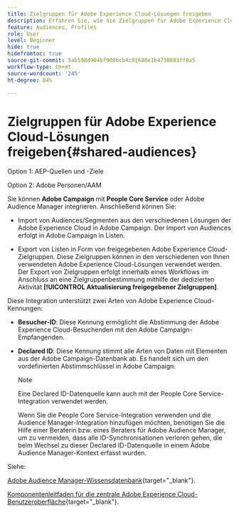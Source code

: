```yaml
---
title: Zielgruppen für Adobe Experience Cloud-Lösungen freigeben
description: Erfahren Sie, wie Sie Zielgruppen für Adobe Experience Cloud-Lösungen freigeben können
feature: Audiences, Profiles
role: User
level: Beginner
hide: true
hidefromtoc: true
source-git-commit: 5ab598d904bf900bcb4c01680e1b4730881ff8a5
workflow-type: tm+mt
source-wordcount: '245'
ht-degree: 84%

---
```


# Zielgruppen für Adobe Experience Cloud-Lösungen freigeben{#shared-audiences}

Option 1: AEP-Quellen und -Ziele

Option 2: Adobe Personen/AAM

Sie können **Adobe Campaign** mit **People Core Service** oder Adobe Audience Manager integrieren. Anschließend können Sie:

* Import von Audiences/Segmenten aus den verschiedenen Lösungen der Adobe Experience Cloud in Adobe Campaign. Der Import von Audiences erfolgt in Adobe Campaign in Listen.

* Export von Listen in Form von freigegebenen Adobe Experience Cloud-Zielgruppen. Diese Zielgruppen können in den verschiedenen von Ihnen verwendeten Adobe Experience Cloud-Lösungen verwendet werden. Der Export von Zielgruppen erfolgt innerhalb eines Workflows im Anschluss an eine Zielgruppenbestimmung mithilfe der dedizierten Aktivität **[!UICONTROL Aktualisierung freigegebener Zielgruppen]**.

Diese Integration unterstützt zwei Arten von Adobe Experience Cloud-Kennungen:

* **Besucher-ID**: Diese Kennung ermöglicht die Abstimmung der Adobe Experience Cloud-Besuchenden mit den Adobe Campaign-Empfangenden.
* **Declared ID**: Diese Kennung stimmt alle Arten von Daten mit Elementen aus der Adobe Campaign-Datenbank ab. Es handelt sich um den vordefinierten Abstimmschlüssel in Adobe Campaign.

  >[!NOTE]
  >
  > Eine Declared ID-Datenquelle kann auch mit der People Core Service-Integration verwendet werden.
  >
  >Wenn Sie die People Core Service-Integration verwenden und die Audience Manager-Integration hinzufügen möchten, benötigen Sie die Hilfe einer Beraterin bzw. eines Beraters für Adobe Audience Manager, um zu vermeiden, dass alle ID-Synchronisationen verloren gehen, die beim Wechsel zu dieser Declared ID-Datenquelle in einem Adobe Audience Manager-Kontext erfasst wurden.

Siehe:

[Adobe Audience Manager-Wissensdatenbank](https://experienceleague.adobe.com/docs/experience-cloud-kcs/kbarticles/KA-16471.html?lang=de){target="_blank"}.

[Komponentenleitfaden für die zentrale Adobe Experience Cloud-Benutzeroberfläche](https://experienceleague.adobe.com/docs/core-services/interface/services/audiences/audience-library.html?lang=de){target="_blank"}.
